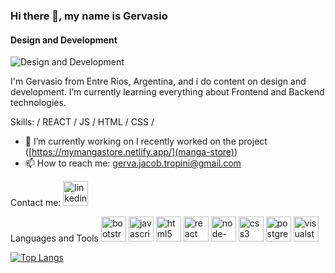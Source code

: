 ### Hi there 👋, my name is Gervasio
#### Design and Development
![Design and Development](https://i0.wp.com/vusci.blog/wp-content/uploads/2020/01/banner-for-article-2.jpg?fit=1200%2C461&ssl=1&w=640)

I'm Gervasio from Entre Ríos, Argentina, and i do content on design and development.  I’m currently learning everything about Frontend and Backend technologies.

Skills: / REACT / JS / HTML / CSS /

- 🔭 I’m currently working on I recently worked on the project ([https://mymangastore.netlify.app/](manga-store)) 
- 📫 How to reach me: gerva.jacob.tropini@gmail.com 


Contact me:
 [<img src='https://cdn.jsdelivr.net/npm/simple-icons@3.0.1/icons/linkedin.svg' alt='linkedin' height='40'>](https://www.linkedin.com/in/https://www.linkedin.com/in/gervasio-jacob//)

Languages and Tools 
[<img src='https://cdn.jsdelivr.net/npm/simple-icons@3.0.1/icons/bootstrap.svg' alt='bootstrap' height='40'>](https://getbootstrap.com/)  [<img src='https://cdn.jsdelivr.net/npm/simple-icons@3.0.1/icons/javascript.svg' alt='javascript' height='40'>](https://www.javascript.com/)  [<img src='https://cdn.jsdelivr.net/npm/simple-icons@3.0.1/icons/html5.svg' alt='html5' height='40'>](https://es.wikipedia.org/wiki/HTML)  [<img src='https://cdn.jsdelivr.net/npm/simple-icons@3.0.1/icons/react.svg' alt='react' height='40'>](https://es.reactjs.org/)  [<img src='https://cdn.jsdelivr.net/npm/simple-icons@3.0.1/icons/node-dot-js.svg' alt='node-dot-js' height='40'>](https://nodejs.org/es/)  [<img src='https://cdn.jsdelivr.net/npm/simple-icons@3.0.1/icons/css3.svg' alt='css3' height='40'>](https://es.wikipedia.org/wiki/CSS)  [<img src='https://cdn.jsdelivr.net/npm/simple-icons@3.0.1/icons/postgresql.svg' alt='postgresql' height='40'>](https://www.postgresql.org/)  [<img src='https://cdn.jsdelivr.net/npm/simple-icons@3.0.1/icons/visualstudio.svg' alt='visualstudio' height='40'>](https://visualstudio.microsoft.com/es/)  

[![Top Langs](https://github-readme-stats.vercel.app/api/top-langs/?username=gervajac)](https://github.com/anuraghazra/github-readme-stats)

